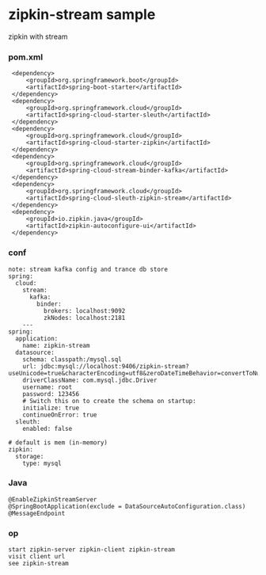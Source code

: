 zipkin-stream sample
==========================
zipkin with stream

### pom.xml
     <dependency>
         <groupId>org.springframework.boot</groupId>
         <artifactId>spring-boot-starter</artifactId>
     </dependency>
     <dependency>
         <groupId>org.springframework.cloud</groupId>
         <artifactId>spring-cloud-starter-sleuth</artifactId>
     </dependency>
     <dependency>
         <groupId>org.springframework.cloud</groupId>
         <artifactId>spring-cloud-starter-zipkin</artifactId>
     </dependency>
     <dependency>
         <groupId>org.springframework.cloud</groupId>
         <artifactId>spring-cloud-stream-binder-kafka</artifactId>
     </dependency>
     <dependency>
         <groupId>org.springframework.cloud</groupId>
         <artifactId>spring-cloud-sleuth-zipkin-stream</artifactId>
     </dependency>
     <dependency>
         <groupId>io.zipkin.java</groupId>
         <artifactId>zipkin-autoconfigure-ui</artifactId>
     </dependency>
     
     
### conf 
    note: stream kafka config and trance db store
    spring:
      cloud:
        stream:
          kafka:
            binder:
              brokers: localhost:9092
              zkNodes: localhost:2181
        ---
    spring:
      application:
        name: zipkin-stream
      datasource:
        schema: classpath:/mysql.sql
        url: jdbc:mysql://localhost:9406/zipkin-stream?useUnicode=true&characterEncoding=utf8&zeroDateTimeBehavior=convertToNull
        driverClassName: com.mysql.jdbc.Driver
        username: root
        password: 123456
        # Switch this on to create the schema on startup:
        initialize: true
        continueOnError: true
      sleuth:
        enabled: false
    
    # default is mem (in-memory)
    zipkin:
      storage:
        type: mysql

              
### Java
    @EnableZipkinStreamServer
    @SpringBootApplication(exclude = DataSourceAutoConfiguration.class)
    @MessageEndpoint
    
### op
    start zipkin-server zipkin-client zipkin-stream
    visit client url
    see zipkin-stream
